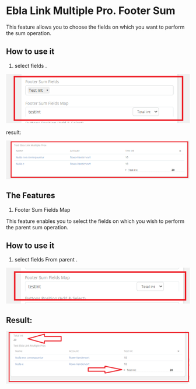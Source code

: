 # Ebla Link Multiple Pro. Footer Sum

This feature allows you to choose the fields on which you want to perform the sum operation.

## How to use it

1. select fields .

![Footer Sum](../../../_static/images/extensions/ebla-link-multiple-pro/footer-sum/footer-sum.png)
 
result:

![Footer Sum](../../../_static/images/extensions/ebla-link-multiple-pro/footer-sum/footer-sum-res.png)

## The Features

1. Footer Sum Fields Map

This feature enables you to select the fields on which you wish to perform the parent sum operation.

## How to use it

1. select fields From parent  .

![Footer Sum Fields Map](../../../_static/images/extensions/ebla-link-multiple-pro/footer-sum/footer-sum-fields-map.png)

## Result:

![Footer Sum Fields Map](../../../_static/images/extensions/ebla-link-multiple-pro/footer-sum/footer-sum-fields-map-res.png)